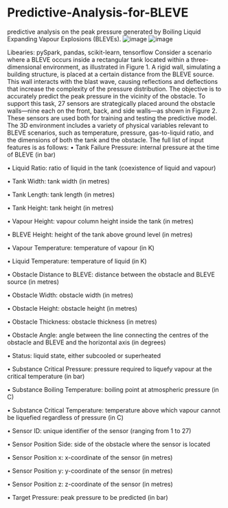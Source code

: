 # Predictive-Analysis-for-BLEVE
 predictive analysis on the peak pressure generated by Boiling Liquid Expanding Vapour Explosions (BLEVEs).
![image](https://github.com/user-attachments/assets/8536fc0c-9a4e-49a2-99b2-158ea149f6d0)
![image](https://github.com/user-attachments/assets/7e7c9b37-0e80-451e-b221-ea87624ec4d0)

Libearies: pySpark, pandas, scikit-learn, tensorflow
Consider a scenario where a BLEVE occurs inside a rectangular tank located within a three-dimensional environment, as
illustrated in Figure 1. A rigid wall, simulating a building structure, is placed at a certain
distance from the BLEVE source. This wall interacts with the blast wave, causing reflections
and deflections that increase the complexity of the pressure distribution.
The objective is to accurately predict the peak pressure in the vicinity of the obstacle. To
support this task, 27 sensors are strategically placed around the obstacle walls—nine each
on the front, back, and side walls—as shown in Figure 2. These sensors are used both for
training and testing the predictive model.
The 3D environment includes a variety of physical variables relevant to BLEVE scenarios,
such as temperature, pressure, gas-to-liquid ratio, and the dimensions of both the tank and
the obstacle. The full list of input features is as follows:
• Tank Failure Pressure: internal pressure at the time of BLEVE (in bar)

• Liquid Ratio: ratio of liquid in the tank (coexistence of liquid and vapour)

• Tank Width: tank width (in metres)

• Tank Length: tank length (in metres)

• Tank Height: tank height (in metres)

• Vapour Height: vapour column height inside the tank (in metres)

• BLEVE Height: height of the tank above ground level (in metres)

• Vapour Temperature: temperature of vapour (in K)

• Liquid Temperature: temperature of liquid (in K)

• Obstacle Distance to BLEVE: distance between the obstacle and BLEVE source (in metres)

• Obstacle Width: obstacle width (in metres)

• Obstacle Height: obstacle height (in metres)

• Obstacle Thickness: obstacle thickness (in metres)

• Obstacle Angle: angle between the line connecting the centres of the obstacle and BLEVE and the horizontal axis (in degrees)

• Status: liquid state, either subcooled or superheated

• Substance Critical Pressure: pressure required to liquefy vapour at the critical temperature (in bar)

• Substance Boiling Temperature: boiling point at atmospheric pressure (in C)

• Substance Critical Temperature: temperature above which vapour cannot be liquefied regardless of pressure (in C)

• Sensor ID: unique identifier of the sensor (ranging from 1 to 27)

• Sensor Position Side: side of the obstacle where the sensor is located

• Sensor Position x: x-coordinate of the sensor (in metres)

• Sensor Position y: y-coordinate of the sensor (in metres)

• Sensor Position z: z-coordinate of the sensor (in metres)

• Target Pressure: peak pressure to be predicted (in bar)
